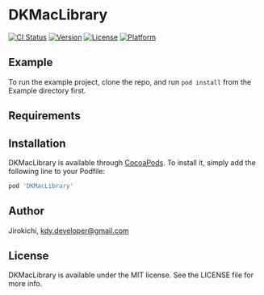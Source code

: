 # DKMacLibrary

[![CI Status](https://img.shields.io/travis/Jirokichi/DKMacLibrary.svg?style=flat)](https://travis-ci.org/Jirokichi/DKMacLibrary)
[![Version](https://img.shields.io/cocoapods/v/DKMacLibrary.svg?style=flat)](https://cocoapods.org/pods/DKMacLibrary)
[![License](https://img.shields.io/cocoapods/l/DKMacLibrary.svg?style=flat)](https://cocoapods.org/pods/DKMacLibrary)
[![Platform](https://img.shields.io/cocoapods/p/DKMacLibrary.svg?style=flat)](https://cocoapods.org/pods/DKMacLibrary)

## Example

To run the example project, clone the repo, and run `pod install` from the Example directory first.

## Requirements

## Installation

DKMacLibrary is available through [CocoaPods](https://cocoapods.org). To install
it, simply add the following line to your Podfile:

```ruby
pod 'DKMacLibrary'
```

## Author

Jirokichi, kdy.developer@gmail.com

## License

DKMacLibrary is available under the MIT license. See the LICENSE file for more info.
